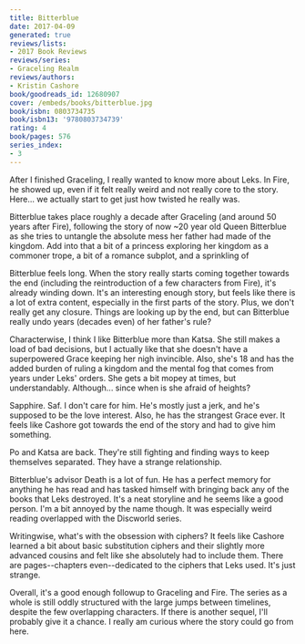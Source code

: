 ```yaml
---
title: Bitterblue
date: 2017-04-09
generated: true
reviews/lists:
- 2017 Book Reviews
reviews/series:
- Graceling Realm
reviews/authors:
- Kristin Cashore
book/goodreads_id: 12680907
cover: /embeds/books/bitterblue.jpg
book/isbn: 0803734735
book/isbn13: '9780803734739'
rating: 4
book/pages: 576
series_index:
- 3
---
```

After I finished Graceling, I really wanted to know more about Leks. In Fire, he showed up, even if it felt really weird and not really core to the story. Here... we actually start to get just how twisted he really was.  

Bitterblue takes place roughly a decade after Graceling (and around 50 years after Fire), following the story of now ~20 year old Queen Bitterblue as she tries to untangle the absolute mess her father had made of the kingdom. Add into that a bit of a princess exploring her kingdom as a commoner trope, a bit of a romance subplot, and a sprinkling of  

<!--more-->

Bitterblue feels long. When the story really starts coming together towards the end (including the reintroduction of a few characters from Fire), it's already winding down. It's an interesting enough story, but feels like there is a lot of extra content, especially in the first parts of the story. Plus, we don't really get any closure. Things are looking up by the end, but can Bitterblue really undo years (decades even) of her father's rule?  

Characterwise, I think I like Bitterblue more than Katsa. She still makes a load of bad decisions, but I actually like that she doesn't have a superpowered Grace keeping her nigh invincible. Also, she's 18 and has the added burden of ruling a kingdom and the mental fog that comes from years under Leks' orders. She gets a bit mopey at times, but understandably. Although... since when is she afraid of heights?  

Sapphire. Saf. I don't care for him. He's mostly just a jerk, and he's supposed to be the love interest. Also, he has the strangest Grace ever. It feels like Cashore got towards the end of the story and had to give him something.  

Po and Katsa are back. They're still fighting and finding ways to keep themselves separated. They have a strange relationship.  

Bitterblue's advisor Death is a lot of fun. He has a perfect memory for anything he has read and has tasked himself with bringing back any of the books that Leks destroyed. It's a neat storyline and he seems like a good person. I'm a bit annoyed by the name though. It was especially weird reading overlapped with the Discworld series.  

Writingwise, what's with the obsession with ciphers? It feels like Cashore learned a bit about basic substitution ciphers and their slightly more advanced cousins and felt like she absolutely had to include them. There are pages--chapters even--dedicated to the ciphers that Leks used. It's just strange.  

Overall, it's a good enough followup to Graceling and Fire. The series as a whole is still oddly structured with the large jumps between timelines, despite the few overlapping characters. If there is another sequel, I'll probably give it a chance. I really am curious where the story could go from here.